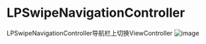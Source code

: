# LPSwipeNavigationController
LPSwipeNavigationController导航栏上切换ViewController
![image](http://om4bheheq.bkt.clouddn.com/Simulator%20Screen%20Shot%202017%E5%B9%B44%E6%9C%8813%E6%97%A5%20%E4%B8%8B%E5%8D%886.07.35.png)
